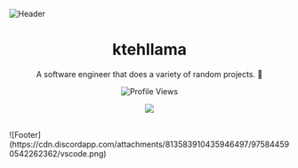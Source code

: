 
![Header](https://cdn.discordapp.com/attachments/813583910435946497/975840575582519296/banner_top_3.png)
<h1 align="center">ktehllama</h1>
<p align="center">A software engineer that does a variety of random projects. 🗿</p>
  <p align="center">
    <img src="https://komarev.com/ghpvc/?username=ktehllama&style=for-the-badge&color=red" alt="Profile Views">
  </p>
</a>
<p align="center">
  <img src="https://discord.c99.nl/widget/theme-4/680154732567855259.png"/>
  <br />
  <br />
</p>
![Footer](https://cdn.discordapp.com/attachments/813583910435946497/975844590542262362/vscode.png)
